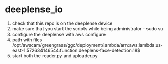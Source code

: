 # deeplense_io

1. check that this repo is on the deeplense device
2. make sure that you start the scripts while being administrator - sudo su
3. configure the deeplense with aws configure
4. path with files /opt/awscam/greengrass/ggc/deployment/lambda/arn:aws:lambda:us-east-1:572634146544:function:deeplens-face-detection:18$
5. start both the reader.py and uploader.py
